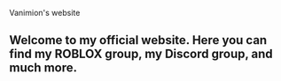 Vanimion's website
  
<h2> Welcome to my official website. Here you can find my ROBLOX group, my Discord group, and much more. </h2>
